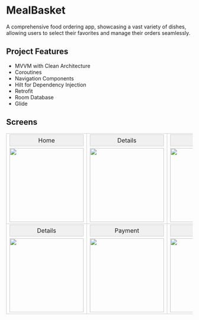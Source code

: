 
# MealBasket

A comprehensive food ordering app, showcasing a vast variety of dishes, allowing users to select their favorites and manage their orders seamlessly.


## Project Features

- MVVM with Clean Architecture
- Coroutines
- Navigation Components
- Hilt for Dependency Injection
- Retrofit
- Room Database
- Glide

 ## Screens
<div align="center">
  <table>
    <tr>
      <td style="border: 1px solid #ccc; text-align: center;">
        <div style="border: 1px solid #ccc; margin-bottom: 5px; background-color: #f0f0f0; padding: 5px;">Home</div>
        <img src="[https://ibb.co/MkqCLrV](https://i.ibb.co/MkqCLrV/Screenshot-20240124-161550.png)" width="200"/>
      </td>
      <td style="border: 1px solid #ccc; text-align: center;">
        <div style="border: 1px solid #ccc; margin-bottom: 5px; background-color: #f0f0f0; padding: 5px;">Details</div>
        <img src="https://i.ibb.co/CKm6Hk1/Details-Fragment.png" width="200"/>
      </td>
      <td style="border: 1px solid #ccc; text-align: center;">
        <div style="border: 1px solid #ccc; margin-bottom: 5px; background-color: #f0f0f0; padding: 5px;">Favorite</div>
        <img src="https://i.ibb.co/XJKjCbj/Favorite-Fragment.png" width="200"/>
      </td>
    </tr>
    <tr>
      <td style="border: 1px solid #ccc; text-align: center;">
        <div style="border: 1px solid #ccc; margin-bottom: 5px; background-color: #f0f0f0; padding: 5px;">Details</div>
        <img src="https://i.ibb.co/gTxnSwy/Cart-Fragment.png" width="200"/>
      </td>
      <td style="border: 1px solid #ccc; text-align: center;">
        <div style="border: 1px solid #ccc; margin-bottom: 5px; background-color: #f0f0f0; padding: 5px;">Payment</div>
        <img src="https://i.ibb.co/jbHLWWV/Payment-Fragment.png" width="200"/>
      </td>
      <td style="border: 1px solid #ccc; text-align: center;">
        <div style="border: 1px solid #ccc; margin-bottom: 5px; background-color: #f0f0f0; padding: 5px;">Success</div>
        <img src="https://i.ibb.co/XkbbZpY/Success-Fragment.png" width="200"/>
      </td>
    </tr>
  </table>
</div>


